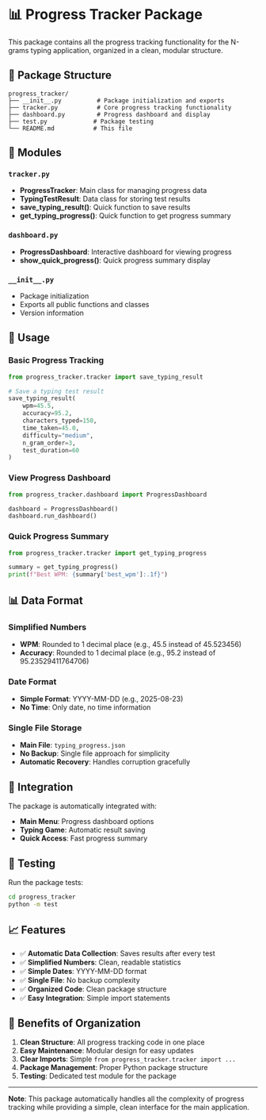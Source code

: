 # 📊 Progress Tracker Package

This package contains all the progress tracking functionality for the N-grams typing application, organized in a clean, modular structure.

## 📁 Package Structure

```
progress_tracker/
├── __init__.py          # Package initialization and exports
├── tracker.py           # Core progress tracking functionality
├── dashboard.py         # Progress dashboard and display
├── test.py             # Package testing
└── README.md           # This file
```

## 🔧 Modules

### `tracker.py`
- **ProgressTracker**: Main class for managing progress data
- **TypingTestResult**: Data class for storing test results
- **save_typing_result()**: Quick function to save results
- **get_typing_progress()**: Quick function to get progress summary

### `dashboard.py`
- **ProgressDashboard**: Interactive dashboard for viewing progress
- **show_quick_progress()**: Quick progress summary display

### `__init__.py`
- Package initialization
- Exports all public functions and classes
- Version information

## 🚀 Usage

### Basic Progress Tracking
```python
from progress_tracker.tracker import save_typing_result

# Save a typing test result
save_typing_result(
    wpm=45.5,
    accuracy=95.2,
    characters_typed=150,
    time_taken=45.0,
    difficulty="medium",
    n_gram_order=3,
    test_duration=60
)
```

### View Progress Dashboard
```python
from progress_tracker.dashboard import ProgressDashboard

dashboard = ProgressDashboard()
dashboard.run_dashboard()
```

### Quick Progress Summary
```python
from progress_tracker.tracker import get_typing_progress

summary = get_typing_progress()
print(f"Best WPM: {summary['best_wpm']:.1f}")
```

## 📊 Data Format

### Simplified Numbers
- **WPM**: Rounded to 1 decimal place (e.g., 45.5 instead of 45.523456)
- **Accuracy**: Rounded to 1 decimal place (e.g., 95.2 instead of 95.23529411764706)

### Date Format
- **Simple Format**: YYYY-MM-DD (e.g., 2025-08-23)
- **No Time**: Only date, no time information

### Single File Storage
- **Main File**: `typing_progress.json`
- **No Backup**: Single file approach for simplicity
- **Automatic Recovery**: Handles corruption gracefully

## 🔄 Integration

The package is automatically integrated with:
- **Main Menu**: Progress dashboard options
- **Typing Game**: Automatic result saving
- **Quick Access**: Fast progress summary

## 🧪 Testing

Run the package tests:
```bash
cd progress_tracker
python -m test
```

## 📈 Features

- ✅ **Automatic Data Collection**: Saves results after every test
- ✅ **Simplified Numbers**: Clean, readable statistics
- ✅ **Simple Dates**: YYYY-MM-DD format
- ✅ **Single File**: No backup complexity
- ✅ **Organized Code**: Clean package structure
- ✅ **Easy Integration**: Simple import statements

## 🎯 Benefits of Organization

1. **Clean Structure**: All progress tracking code in one place
2. **Easy Maintenance**: Modular design for easy updates
3. **Clear Imports**: Simple `from progress_tracker.tracker import ...`
4. **Package Management**: Proper Python package structure
5. **Testing**: Dedicated test module for the package

---

**Note**: This package automatically handles all the complexity of progress tracking while providing a simple, clean interface for the main application.
